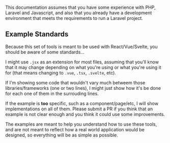 
This documentation assumes that you have some experience with PHP, Laravel and Javascript, and also that you already have a development environment that meets the requirements to run a Laravel project.

## Example Standards <!-- {docsify-ignore} -->

Because this set of tools is meant to be used with React/Vue/Svelte, you should be aware of some standards...

I might use `.jsx` as an extension for most files, assuming that you'll know that it may change depending on what you're using or what you're using it for (that means changing to `.vue`, `.tsx`, `.svelte`, etc).

If I'm showing some code that wouldn't vary much betweem those libraries/frameworks (one or two lines), I might just show how it's be done for each one of them in the surrouding lines.

If the example is **too** specific, such as a component/page/etc, I will show implementations on all of them. Please submit a PR if you think that an example is not clear enough and you think it could use some improvements.

The examples are meant to help you understand how to use these tools, and are not meant to reflect how a real world application would be designed, so everything will be as simple as possible.
